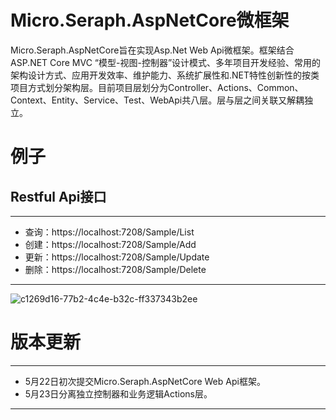 # Micro.Seraph.AspNetCore微框架

Micro.Seraph.AspNetCore旨在实现Asp.Net Web Api微框架。框架结合ASP.NET Core MVC “模型-视图-控制器”设计模式、多年项目开发经验、常用的架构设计方式、应用开发效率、维护能力、系统扩展性和.NET特性创新性的按类项目方式划分架构层。目前项目层划分为Controller、Actions、Common、Context、Entity、Service、Test、WebApi共八层。层与层之间关联又解耦独立。

# 例子

## Restful Api接口

---

- 查询：https://localhost:7208/Sample/List
- 创建：https://localhost:7208/Sample/Add
- 更新：https://localhost:7208/Sample/Update
- 删除：https://localhost:7208/Sample/Delete

---

![c1269d16-77b2-4c4e-b32c-ff337343b2ee](https://thumbnail1.baidupcs.com/thumbnail/09940f0f0i5101d1d72aa9bbb825f7c8?fid=3238594544-250528-573169891925665&rt=pr&sign=FDTAER-DCb740ccc5511e5e8fedcff06b081203-au1Fo%2bCaeDz2gcaU6tJGRkBz8B4%3d&expires=8h&chkbd=0&chkv=0&dp-logid=9096185061367669180&dp-callid=0&time=1716447600&size=c1920_u1080&quality=90&vuk=3238594544&ft=image&autopolicy=1)

# 版本更新

---

- 5月22日初次提交Micro.Seraph.AspNetCore Web Api框架。
- 5月23日分离独立控制器和业务逻辑Actions层。

---
